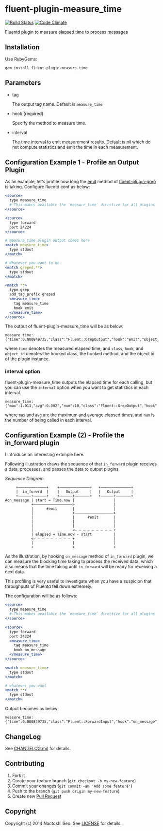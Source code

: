 # fluent-plugin-measure_time

[![Build Status](https://secure.travis-ci.org/sonots/fluent-plugin-measure_time.png?branch=master)](http://travis-ci.org/sonots/fluent-plugin-measure_time)
[![Code Climate](https://codeclimate.com/github/sonots/fluent-plugin-measure_time.png)](https://codeclimate.com/github/sonots/fluent-plugin-measure_time)

Fluentd plugin to measure elapsed time to process messages


## Installation

Use RubyGems:

    gem install fluent-plugin-measure_time

## Parameters

* tag

    The output tag name. Default is `measure_time`

* hook (required)

    Specify the method to measure time.

* interval

    The time interval to emit measurement results. Default is nil which do not compute statistics and emit the time in each measurement.

## Configuration Example 1 - Profile an Output Plugin

As an example, let's profile how long the [emit](https://github.com/sonots/fluent-plugin-grep/blob/master/lib/fluent/plugin/out_grep.rb#L56) method of [fluent-plugin-grep](https://github.com/sonots/fluent-plugin-grep) is taking.
Configure fluentd.conf as below:

```apache
<source>
  type measure_time
  # This makes available the `measure_time` directive for all plugins
</source>

<source>
  type forward
  port 24224
</source>

# measure_time plugin output comes here
<match measure_time>
  type stdout
</match>

# Whatever you want to do
<match greped.**>
  type stdout
</match>

<match **>
  type grep
  add_tag_prefix greped
  <measure_time>
    tag measure_time
    hook emit
  </measure_time>
</source>
```

The output of fluent-plugin-measure_time will be as below:

```
measure_time: {"time":0.000849735,"class":"Fluent::GrepOutput","hook":"emit","object_id":83935080}
```

where `time` denotes the measured elapsed time, and `class`, `hook`, and `object_id` denotes the hooked class, the hooked method, and the object id of the plugin instance.

### interval option

fluent-plugin-measure_time outputs the elapsed time for each calling, but you can use the `interval` option when you want to get statistics in each interval.

```
measure_time: {"max":1.011,"avg":0.002","num":10,"class":"Fluent::GrepOutput","hook":"emit","object_id":83935080}
```

where `max` and `avg` are the maximum and average elapsed times, and `num` is the number of being called in each interval.

## Configuration Example (2) - Profile the in_forward plugin

I introduce an interesting example here.

Following illustration draws the sequence of that `in_forward` plugin receives a data, processes, and passes the data to output plugins.

*Sequence Diagram*

```
     +–––––––––––––+    +––––––––––––––+   +––––––––––––––+
     |  in_forwrd  |    |   Output     |   |   Output     |
     +––––––+––––––+    +––––––+–––––––+   +––––––+–––––––+
#on_message | start = Time.now |                  |
            +––––––––––––––––––>                  |
            |      #emit       |                  |
            |                  +––––––––––––––––––>
            |                  |      #emit       |
            |                  |                  |
            |                  |                  |
            |                  <– – – – – – – – – +
            | elapsed = Time.now - start          |
            <– – – – – - – – – +                  |
            |                  |                  |
            +                  +                  +
```

As the illustration, by hooking `on_message` method of `in_forward` plugin,
we can measure the blocking time taking to process the received data,
which also means that the time taking until `in_forward` will be ready for receiving a next data.

This profiling is very useful to investigate when you have a suspicion that throughputs of Fluentd fell down extremely.

The configuration will be as follows:

```apache
<source>
  type measure_time
  # This makes available the `measure_time` directive for all plugins
</source>

<source>
  type forward
  port 24224
  <measure_time>
    tag measure_time
    hook on_message
  </measure_time>
</source>

<match measure_time>
  type stdout
</match>

# whatever you want
<match **>
  type stdout
</match>
```

Output becomes as below:

```
measure_time: {"time":0.000849735,"class":"Fluent::ForwardInput","hook":"on_message","object_id":83935080}
```

## ChangeLog

See [CHANGELOG.md](CHANGELOG.md) for details.

## Contributing

1. Fork it
2. Create your feature branch (`git checkout -b my-new-feature`)
3. Commit your changes (`git commit -am 'Add some feature'`)
4. Push to the branch (`git push origin my-new-feature`)
5. Create new [Pull Request](../../pull/new/master)

## Copyright

Copyright (c) 2014 Naotoshi Seo. See [LICENSE](LICENSE) for details.
